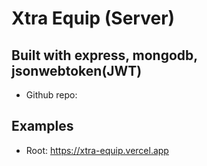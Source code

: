 # Xtra Equip (Server)
## Built with express, mongodb, jsonwebtoken(JWT) 

- Github repo:  

## Examples
- Root: https://xtra-equip.vercel.app 
